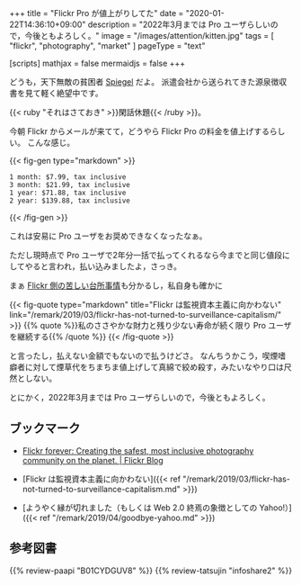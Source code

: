+++
title = "Flickr Pro が値上がりしてた"
date =  "2020-01-22T14:36:10+09:00"
description = "2022年3月までは Pro ユーザらしいので，今後ともよろしく。"
image = "/images/attention/kitten.jpg"
tags = [ "flickr", "photography", "market" ]
pageType = "text"

[scripts]
  mathjax = false
  mermaidjs = false
+++

どうも，天下無敵の貧困者 [Spiegel](https://baldanders.info/profile/) だよ。
派遣会社から送られてきた源泉徴収書を見て軽く絶望中です。

{{< ruby "それはさておき" >}}閑話休題{{< /ruby >}}。

今朝 Flickr からメールが来てて，どうやら Flickr Pro の料金を値上げするらしい。
こんな感じ。

{{< fig-gen type="markdown" >}}
```text
1 month: $7.99, tax inclusive
3 month: $21.99, tax inclusive 
1 year: $71.88, tax inclusive 
2 year: $139.88, tax inclusive
```
{{< /fig-gen >}}

これは安易に Pro ユーザをお奨めできなくなったなぁ。

ただし現時点で Pro ユーザで2年分一括で払ってくれるなら今までと同じ値段にしてやると言われ，払い込みましたよ，さっき。

まぁ [Flickr 側の苦しい台所事情](https://blog.flickr.net/en/2019/12/19/the-worlds-most-beloved-money-losing-business-needs-your-help/ "The world’s most-beloved, money-losing business needs your help | Flickr Blog")も分かるし，私自身も確かに

{{< fig-quote type="markdown" title="Flickr は監視資本主義に向かわない" link="/remark/2019/03/flickr-has-not-turned-to-surveillance-capitalism/" >}}
{{% quote %}}私のささやかな財力と残り少ない寿命が続く限り Pro ユーザを継続する{{% /quote %}}
{{< /fig-quote >}}

と言ったし，払えない金額でもないので払うけどさ。
なんちうかこう，喫煙嗜癖者に対して煙草代をちまちま値上げして真綿で絞め殺す，みたいなやり口は尺然としない。

とにかく，2022年3月までは Pro ユーザらしいので，今後ともよろしく。

## ブックマーク

- [Flickr forever: Creating the safest, most inclusive photography community on the planet. | Flickr Blog](https://blog.flickr.net/en/2022/03/17/flickr-forever-2022/)

- [Flickr は監視資本主義に向かわない]({{< ref "/remark/2019/03/flickr-has-not-turned-to-surveillance-capitalism.md" >}})
- [ようやく縁が切れました（もしくは Web 2.0 終焉の象徴としての Yahoo!）]({{< ref "/remark/2019/04/goodbye-yahoo.md" >}})

## 参考図書

{{% review-paapi "B01CYDGUV8" %}} <!-- CODE VERSION 2.0 -->
{{% review-tatsujin "infoshare2" %}} <!-- 続・情報共有の未来 -->
